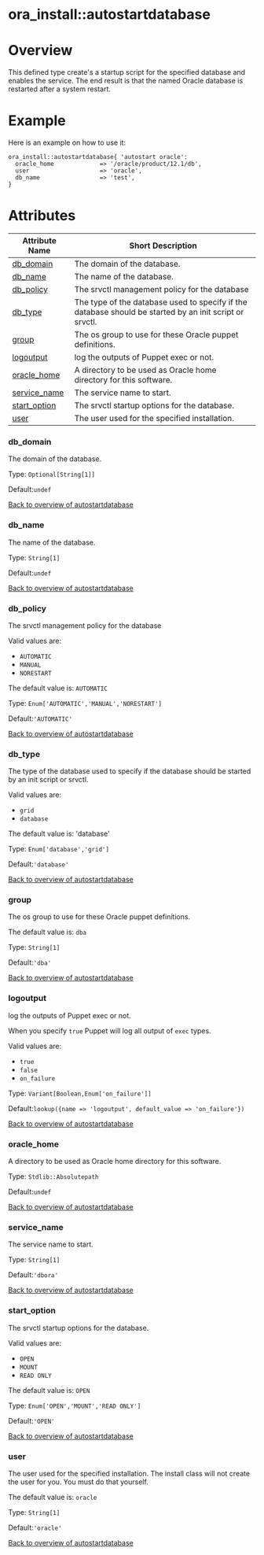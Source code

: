 # ora\_install::autostartdatabase

# Overview

This defined type create's a startup script for the specified database and enables the service. The end result is that the named Oracle database is
restarted after a system restart.

# Example

Here is an example on how to use it:

``` puppet
ora_install::autostartdatabase{ 'autostart oracle':
  oracle_home             => '/oracle/product/12.1/db',
  user                    => 'oracle',
  db_name                 => 'test',
}
```

# Attributes

Attribute Name                                  | Short Description                                                                                       |
----------------------------------------------- | ------------------------------------------------------------------------------------------------------- |
[db_domain](#autostartdatabase_db_domain)       | The domain of the database.                                                                             |
[db_name](#autostartdatabase_db_name)           | The name of the database.                                                                               |
[db_policy](#autostartdatabase_db_policy)       | The srvctl management policy for the database|
[db_type](#autostartdatabase_db_type)           | The type of the database used to specify if the database should be started by an init script or srvctl. |
[group](#autostartdatabase_group)               | The os group to use for these Oracle puppet definitions.                                                |
[logoutput](#autostartdatabase_logoutput)       | log the outputs of Puppet exec or not.                                                                  |
[oracle_home](#autostartdatabase_oracle_home)   | A directory to be used as Oracle home directory for this software.                                      |
[service_name](#autostartdatabase_service_name) | The service name to start.                                                                              |
[start_option](#autostartdatabase_start_option) | The srvctl startup options for the database.                                                            |
[user](#autostartdatabase_user)                 | The user used for the specified installation.                                                           |




### db_domain<a name='autostartdatabase_db_domain'>

The domain of the database.

Type: `Optional[String[1]]`

Default:`undef`

[Back to overview of autostartdatabase](#attributes)

### db_name<a name='autostartdatabase_db_name'>

The name of the database.

Type: `String[1]`

Default:`undef`

[Back to overview of autostartdatabase](#attributes)

### db_policy<a name='autostartdatabase_db_policy'>

The srvctl management policy for the database

Valid values are:
- `AUTOMATIC`
- `MANUAL`
- `NORESTART`

The default value is: `AUTOMATIC`

Type: `Enum['AUTOMATIC','MANUAL','NORESTART']`

Default:`'AUTOMATIC'`

[Back to overview of autostartdatabase](#attributes)

### db_type<a name='autostartdatabase_db_type'>

The type of the database used to specify if the database should be started by an init script or srvctl.

Valid values are:
- `grid`
- `database`

The default value is: 'database'

Type: `Enum['database','grid']`

Default:`'database'`

[Back to overview of autostartdatabase](#attributes)

### group<a name='autostartdatabase_group'>

The os group to use for these Oracle puppet definitions.

The default value is: `dba`

Type: `String[1]`

Default:`'dba'`

[Back to overview of autostartdatabase](#attributes)

### logoutput<a name='autostartdatabase_logoutput'>

log the outputs of Puppet exec or not.

When you specify `true` Puppet will log all output of `exec` types.

Valid values are:

- `true`
- `false`
- `on_failure`

Type: `Variant[Boolean,Enum['on_failure']]`

Default:`lookup({name => 'logoutput', default_value => 'on_failure'})`

[Back to overview of autostartdatabase](#attributes)

### oracle_home<a name='autostartdatabase_oracle_home'>

A directory to be used as Oracle home directory for this software.

Type: `Stdlib::Absolutepath`

Default:`undef`

[Back to overview of autostartdatabase](#attributes)

### service_name<a name='autostartdatabase_service_name'>

The service name to start.

Type: `String[1]`

Default:`'dbora'`

[Back to overview of autostartdatabase](#attributes)

### start_option<a name='autostartdatabase_start_option'>

The srvctl startup options for the database.

Valid values are:
- `OPEN`
- `MOUNT`
- `READ ONLY`

The default value is: `OPEN`

Type: `Enum['OPEN','MOUNT','READ ONLY']`

Default:`'OPEN'`

[Back to overview of autostartdatabase](#attributes)

### user<a name='autostartdatabase_user'>

The user used for the specified installation.
The install class will not create the user for you. You must do that yourself.

The default value is: `oracle`

Type: `String[1]`

Default:`'oracle'`

[Back to overview of autostartdatabase](#attributes)
